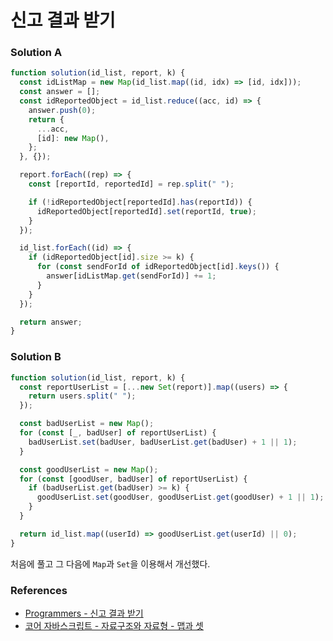 # 신고 결과 받기

### Solution A

```js
function solution(id_list, report, k) {
  const idListMap = new Map(id_list.map((id, idx) => [id, idx]));
  const answer = [];
  const idReportedObject = id_list.reduce((acc, id) => {
    answer.push(0);
    return {
      ...acc,
      [id]: new Map(),
    };
  }, {});

  report.forEach((rep) => {
    const [reportId, reportedId] = rep.split(" ");

    if (!idReportedObject[reportedId].has(reportId)) {
      idReportedObject[reportedId].set(reportId, true);
    }
  });

  id_list.forEach((id) => {
    if (idReportedObject[id].size >= k) {
      for (const sendForId of idReportedObject[id].keys()) {
        answer[idListMap.get(sendForId)] += 1;
      }
    }
  });

  return answer;
}
```

### Solution B

```js
function solution(id_list, report, k) {
  const reportUserList = [...new Set(report)].map((users) => {
    return users.split(" ");
  });

  const badUserList = new Map();
  for (const [_, badUser] of reportUserList) {
    badUserList.set(badUser, badUserList.get(badUser) + 1 || 1);
  }

  const goodUserList = new Map();
  for (const [goodUser, badUser] of reportUserList) {
    if (badUserList.get(badUser) >= k) {
      goodUserList.set(goodUser, goodUserList.get(goodUser) + 1 || 1);
    }
  }

  return id_list.map((userId) => goodUserList.get(userId) || 0);
}
```

처음에 풀고 그 다음에 `Map`과 `Set`을 이용해서 개선했다.

### References

- [Programmers - 신고 결과 받기](https://programmers.co.kr/learn/courses/30/lessons/92334)
- [코어 자바스크립트 - 자료구조와 자료형 - 맵과 셋](https://ko.javascript.info/map-set#ref-1012)
